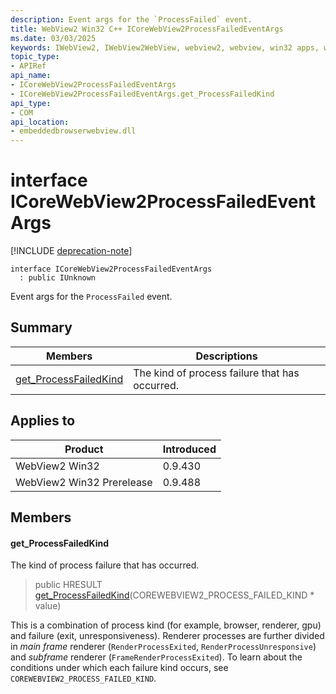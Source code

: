 ```yaml
---
description: Event args for the `ProcessFailed` event.
title: WebView2 Win32 C++ ICoreWebView2ProcessFailedEventArgs
ms.date: 03/03/2025
keywords: IWebView2, IWebView2WebView, webview2, webview, win32 apps, win32, edge, ICoreWebView2, ICoreWebView2Controller, browser control, edge html, ICoreWebView2ProcessFailedEventArgs
topic_type: 
- APIRef
api_name:
- ICoreWebView2ProcessFailedEventArgs
- ICoreWebView2ProcessFailedEventArgs.get_ProcessFailedKind
api_type:
- COM
api_location:
- embeddedbrowserwebview.dll
---
```


# interface ICoreWebView2ProcessFailedEventArgs

[!INCLUDE [deprecation-note](../includes/deprecation-note.md)]

```
interface ICoreWebView2ProcessFailedEventArgs
  : public IUnknown
```

Event args for the `ProcessFailed` event.

## Summary

 Members                        | Descriptions
--------------------------------|---------------------------------------------
[get_ProcessFailedKind](#get_processfailedkind) | The kind of process failure that has occurred.

## Applies to

Product                         | Introduced
--------------------------------|---------------------------------------------
WebView2 Win32            |    0.9.430
WebView2 Win32 Prerelease |    0.9.488

## Members

#### get_ProcessFailedKind

The kind of process failure that has occurred.

> public HRESULT [get_ProcessFailedKind](#get_processfailedkind)(COREWEBVIEW2_PROCESS_FAILED_KIND * value)

This is a combination of process kind (for example, browser, renderer, gpu) and failure (exit, unresponsiveness). Renderer processes are further divided in *main frame* renderer (`RenderProcessExited`, `RenderProcessUnresponsive`) and *subframe* renderer (`FrameRenderProcessExited`). To learn about the conditions under which each failure kind occurs, see `COREWEBVIEW2_PROCESS_FAILED_KIND`.

